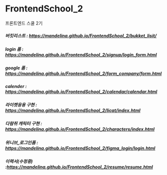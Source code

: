 # FrontendSchool_2
프론트엔드 스쿨 2기

##### 버킷리스트 : https://mandelina.github.io/FrontendSchool_2/bukket_lisit/
##### login 폼 : https://mandelina.github.io/FrontendSchool_2/signup/login_form.html
##### google 폼 : https://mandelina.github.io/FrontendSchool_2/form_company/form.html
##### calender : https://mandelina.github.io/FrontendSchool_2/calendar/calendar.html
##### 라이켓응용 구현 : https://mandelina.github.io/FrontendSchool_2/licat/index.html
##### 다람쥐 캐릭터 구현 : https://mandelina.github.io/FrontendSchool_2/characters/index.html
##### 위니브_로그인폼 : https://mandelina.github.io/FrontendSchool_2/figma_login/login.html
##### 이력서(수정중) :https://mandelina.github.io/FrontendSchool_2/resume/resume.html

